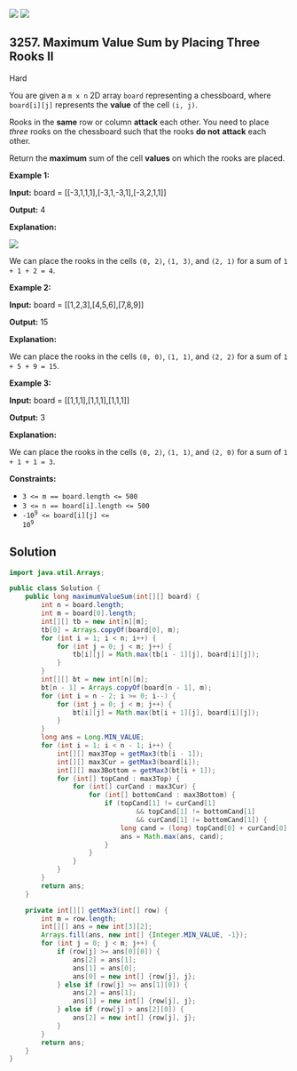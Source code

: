 [![](https://img.shields.io/github/stars/javadev/LeetCode-in-Java?label=Stars&style=flat-square)](https://github.com/javadev/LeetCode-in-Java)
[![](https://img.shields.io/github/forks/javadev/LeetCode-in-Java?label=Fork%20me%20on%20GitHub%20&style=flat-square)](https://github.com/javadev/LeetCode-in-Java/fork)

## 3257\. Maximum Value Sum by Placing Three Rooks II

Hard

You are given a `m x n` 2D array `board` representing a chessboard, where `board[i][j]` represents the **value** of the cell `(i, j)`.

Rooks in the **same** row or column **attack** each other. You need to place _three_ rooks on the chessboard such that the rooks **do not** **attack** each other.

Return the **maximum** sum of the cell **values** on which the rooks are placed.

**Example 1:**

**Input:** board = \[\[-3,1,1,1],[-3,1,-3,1],[-3,2,1,1]]

**Output:** 4

**Explanation:**

![](https://assets.leetcode.com/uploads/2024/08/08/rooks2.png)

We can place the rooks in the cells `(0, 2)`, `(1, 3)`, and `(2, 1)` for a sum of `1 + 1 + 2 = 4`.

**Example 2:**

**Input:** board = \[\[1,2,3],[4,5,6],[7,8,9]]

**Output:** 15

**Explanation:**

We can place the rooks in the cells `(0, 0)`, `(1, 1)`, and `(2, 2)` for a sum of `1 + 5 + 9 = 15`.

**Example 3:**

**Input:** board = \[\[1,1,1],[1,1,1],[1,1,1]]

**Output:** 3

**Explanation:**

We can place the rooks in the cells `(0, 2)`, `(1, 1)`, and `(2, 0)` for a sum of `1 + 1 + 1 = 3`.

**Constraints:**

*   `3 <= m == board.length <= 500`
*   `3 <= n == board[i].length <= 500`
*   <code>-10<sup>9</sup> <= board[i][j] <= 10<sup>9</sup></code>

## Solution

```java
import java.util.Arrays;

public class Solution {
    public long maximumValueSum(int[][] board) {
        int n = board.length;
        int m = board[0].length;
        int[][] tb = new int[n][m];
        tb[0] = Arrays.copyOf(board[0], m);
        for (int i = 1; i < n; i++) {
            for (int j = 0; j < m; j++) {
                tb[i][j] = Math.max(tb[i - 1][j], board[i][j]);
            }
        }
        int[][] bt = new int[n][m];
        bt[n - 1] = Arrays.copyOf(board[n - 1], m);
        for (int i = n - 2; i >= 0; i--) {
            for (int j = 0; j < m; j++) {
                bt[i][j] = Math.max(bt[i + 1][j], board[i][j]);
            }
        }
        long ans = Long.MIN_VALUE;
        for (int i = 1; i < n - 1; i++) {
            int[][] max3Top = getMax3(tb[i - 1]);
            int[][] max3Cur = getMax3(board[i]);
            int[][] max3Bottom = getMax3(bt[i + 1]);
            for (int[] topCand : max3Top) {
                for (int[] curCand : max3Cur) {
                    for (int[] bottomCand : max3Bottom) {
                        if (topCand[1] != curCand[1]
                                && topCand[1] != bottomCand[1]
                                && curCand[1] != bottomCand[1]) {
                            long cand = (long) topCand[0] + curCand[0] + bottomCand[0];
                            ans = Math.max(ans, cand);
                        }
                    }
                }
            }
        }
        return ans;
    }

    private int[][] getMax3(int[] row) {
        int m = row.length;
        int[][] ans = new int[3][2];
        Arrays.fill(ans, new int[] {Integer.MIN_VALUE, -1});
        for (int j = 0; j < m; j++) {
            if (row[j] >= ans[0][0]) {
                ans[2] = ans[1];
                ans[1] = ans[0];
                ans[0] = new int[] {row[j], j};
            } else if (row[j] >= ans[1][0]) {
                ans[2] = ans[1];
                ans[1] = new int[] {row[j], j};
            } else if (row[j] > ans[2][0]) {
                ans[2] = new int[] {row[j], j};
            }
        }
        return ans;
    }
}
```